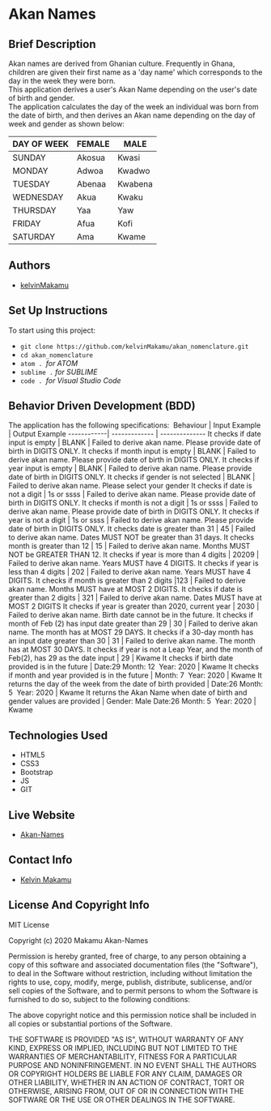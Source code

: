 # Akan Names
## Brief Description
Akan names are derived from Ghanian culture. Frequently in Ghana, children are given their first name as a 'day name' which corresponds to the day in the week they were born.&nbsp;&nbsp;   
This application derives a user's Akan Name depending on the user's date of birth and gender.&nbsp; &nbsp;  
The application calculates the day of the week an individual was born from the date of birth, and then derives an Akan name depending on the day of week and gender as shown below:&nbsp; &nbsp; 

DAY OF WEEK | FEMALE   | MALE
------------| ---------| -------
SUNDAY      | Akosua   | Kwasi
MONDAY      | Adwoa    | Kwadwo
TUESDAY     | Abenaa   | Kwabena
WEDNESDAY   | Akua     | Kwaku
THURSDAY    | Yaa      | Yaw
FRIDAY      | Afua     | Kofi
SATURDAY    | Ama      | Kwame

## Authors
* [kelvinMakamu](https://github.com/kelvinMakamu)
## Set Up Instructions
To start using this project:
* `git clone https://github.com/kelvinMakamu/akan_nomenclature.git`
* `cd akan_nomenclature`
* `atom . `*for ATOM*
* `sublime .` *for SUBLIME*
* `code . `*for Visual Studio Code*
## Behavior Driven Development (BDD)
The application has the following specifications:&nbsp;
Behaviour   | Input Example  | Output Example
------------| -------------  | --------------
It checks if date input is empty      | BLANK   | Failed to derive akan name. Please provide date of birth in DIGITS ONLY.
It checks if month input is empty       | BLANK    | Failed to derive akan name. Please provide date of birth in DIGITS ONLY.
It checks if year input is empty      | BLANK   | Failed to derive akan name. Please provide date of birth in DIGITS ONLY.
It checks if gender is not selected  | BLANK   | Failed to derive akan name. Please select your gender
It checks if date is not a digit    | 1s or ssss      | Failed to derive akan name. Please provide date of birth in DIGITS ONLY.
It checks if month is not a digit      | 1s or ssss     | Failed to derive akan name. Please provide date of birth in DIGITS ONLY.
It checks if year is not a digit   | 1s or ssss     | Failed to derive akan name. Please provide date of birth in DIGITS ONLY.
It checks date is greater than 31  | 45      | Failed to derive akan name. Dates MUST NOT be greater than 31 days.
It checks month is greater than 12   | 15    | Failed to derive akan name. Months MUST NOT be GREATER THAN 12.
It checks if year is more than 4 digits  | 20209      | Failed to derive akan name. Years MUST have 4 DIGITS.
It checks if year is less than 4 digits  | 202      | Failed to derive akan name. Years MUST have 4 DIGITS.
It checks if month is greater than 2 digits   |123     | Failed to derive akan name. Months MUST have at MOST 2 DIGITS.
It checks if date is greater than 2 digits   | 321    | Failed to derive akan name. Dates MUST have at MOST 2 DIGITS
It checks if year is greater than 2020, current year   | 2030     | Failed to derive akan name. Birth date cannot be in the future.
It checks if month of Feb (2) has input date greater than 29   | 30      | Failed to derive akan name. The month has at MOST 29 DAYS.
It checks if a 30-day month has an input date greater than 30  | 31     | Failed to derive akan name. The month has at MOST 30 DAYS.
It checks if year is not a Leap Year, and the month of Feb(2), has 29 as the date input  | 29      | Kwame
It checks if birth date provided is in the future   | Date:29&nbsp;Month: 12&nbsp; Year: 2020      | Kwame
It checks if month and year provided is in the future   | Month: 7 &nbsp;Year: 2020   | Kwame
It returns the day of the week from the date of birth provided   | Date:26&nbsp;Month: 5&nbsp; Year: 2020     | Kwame
It returns the Akan Name when date of birth and gender values are provided  |  Gender: Male&nbsp;Date:26&nbsp;Month: 5&nbsp; Year: 2020 | Kwame
## Technologies Used
* HTML5
* CSS3
* Bootstrap
* JS
* GIT
## Live Website
* [Akan-Names](https://kelvinmakamu.github.io/akan_nomenclature/)
## Contact Info
* [Kelvin Makamu](mailto:profmakamu@gmail.com?subject=[GitHub]%20Private%20and%20Confidential)
## License And Copyright Info
MIT License

Copyright (c) 2020 Makamu Akan-Names

Permission is hereby granted, free of charge, to any person obtaining a copy of this software and associated documentation files (the "Software"), to deal in the Software without restriction, including without limitation the rights to use, copy, modify, merge, publish, distribute, sublicense, and/or sell copies of the Software, and to permit persons to whom the Software is furnished to do so, subject to the following conditions:

The above copyright notice and this permission notice shall be included in all copies or substantial portions of the Software.

THE SOFTWARE IS PROVIDED "AS IS", WITHOUT WARRANTY OF ANY KIND, EXPRESS OR IMPLIED, INCLUDING BUT NOT LIMITED TO THE WARRANTIES OF MERCHANTABILITY, FITNESS FOR A PARTICULAR PURPOSE AND NONINFRINGEMENT. IN NO EVENT SHALL THE AUTHORS OR COPYRIGHT HOLDERS BE LIABLE FOR ANY CLAIM, DAMAGES OR OTHER LIABILITY, WHETHER IN AN ACTION OF CONTRACT, TORT OR OTHERWISE, ARISING FROM, OUT OF OR IN CONNECTION WITH THE SOFTWARE OR THE USE OR OTHER DEALINGS IN THE SOFTWARE.